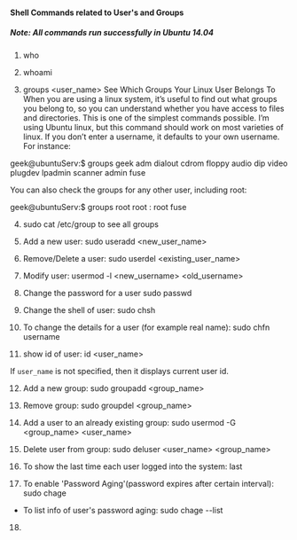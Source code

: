 #### Shell Commands related to User's and Groups
##### Note: All commands run successfully in Ubuntu 14.04

1. who

2. whoami

3. groups <user_name>
See Which Groups Your Linux User Belongs To
When you are using a linux system, it’s useful to find out what groups you belong to, so you can understand whether you have access to files and directories. This is one of the simplest commands possible. I’m using Ubuntu linux, but this command should work on most varieties of linux.
If you don’t enter a username, it defaults to your own username. For instance:

geek@ubuntuServ:$ groups
geek adm dialout cdrom floppy audio dip video plugdev lpadmin scanner admin fuse

You can also check the groups for any other user, including root:

geek@ubuntuServ:$ groups root
root : root fuse

4. sudo cat /etc/group to see all groups

5. Add a new user:
sudo useradd <new_user_name>

6. Remove/Delete a user:
sudo userdel <existing_user_name>

7. Modify user:
usermod -l <new_username> <old_username>

8. Change the password for a user
sudo passwd <username>

9. Change the shell of user:
sudo chsh <username>

10. To change the details for a user (for example real name):
sudo chfn username

11. show id of user:
id <user_name>

If `user_name` is not specified, then it displays current user id.

12. Add a new group:
sudo groupadd <group_name>

13. Remove group:
sudo groupdel <group_name>

14. Add a user to an already existing group:
sudo usermod -G <group_name> <user_name>

15. Delete user from group:
sudo deluser <user_name> <group_name>

16. To show the last time each user logged into the system:
last

17. To enable 'Password Aging'(password expires after certain interval):
sudo chage <username>

* To list info of user's password aging: sudo chage --list <username>

18.